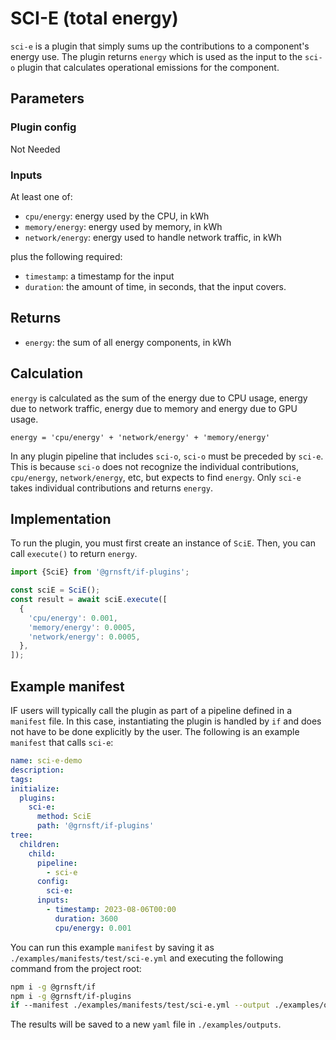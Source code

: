 # SCI-E (total energy)

`sci-e` is a plugin that simply sums up the contributions to a component's
energy use. The plugin returns `energy` which is used as the input to
the `sci-o` plugin that calculates operational emissions for the component.

## Parameters

### Plugin config

Not Needed

### Inputs

At least one of:

- `cpu/energy`: energy used by the CPU, in kWh
- `memory/energy`: energy used by memory, in kWh
- `network/energy`: energy used to handle network traffic, in kWh

plus the following required:

- `timestamp`: a timestamp for the input
- `duration`: the amount of time, in seconds, that the input covers.

## Returns

- `energy`: the sum of all energy components, in kWh

## Calculation

`energy` is calculated as the sum of the energy due to CPU usage, energy due
to network traffic, energy due to memory and energy due to GPU usage.

```pseudocode
energy = 'cpu/energy' + 'network/energy' + 'memory/energy'
```

In any plugin pipeline that includes `sci-o`, `sci-o` must be preceded by `sci-e`.
This is because `sci-o` does not recognize the individual contributions,
`cpu/energy`, `network/energy`, etc, but expects to find `energy`.
Only `sci-e` takes individual contributions and returns `energy`.

## Implementation

To run the plugin, you must first create an instance of `SciE`. Then, you can call `execute()` to return `energy`.

```typescript
import {SciE} from '@grnsft/if-plugins';

const sciE = SciE();
const result = await sciE.execute([
  {
    'cpu/energy': 0.001,
    'memory/energy': 0.0005,
    'network/energy': 0.0005,
  },
]);
```

## Example manifest

IF users will typically call the plugin as part of a pipeline defined in a `manifest` file. In this case, instantiating the plugin is handled by `if` and does not have to be done explicitly by the user. The following is an example `manifest` that calls `sci-e`:

```yaml
name: sci-e-demo
description:
tags:
initialize:
  plugins:
    sci-e:
      method: SciE
      path: '@grnsft/if-plugins'
tree:
  children:
    child:
      pipeline:
        - sci-e
      config:
        sci-e:
      inputs:
        - timestamp: 2023-08-06T00:00
          duration: 3600
          cpu/energy: 0.001
```

You can run this example `manifest` by saving it as `./examples/manifests/test/sci-e.yml` and executing the following command from the project root:

```sh
npm i -g @grnsft/if
npm i -g @grnsft/if-plugins
if --manifest ./examples/manifests/test/sci-e.yml --output ./examples/outputs/sci-e.yml
```

The results will be saved to a new `yaml` file in `./examples/outputs`.
